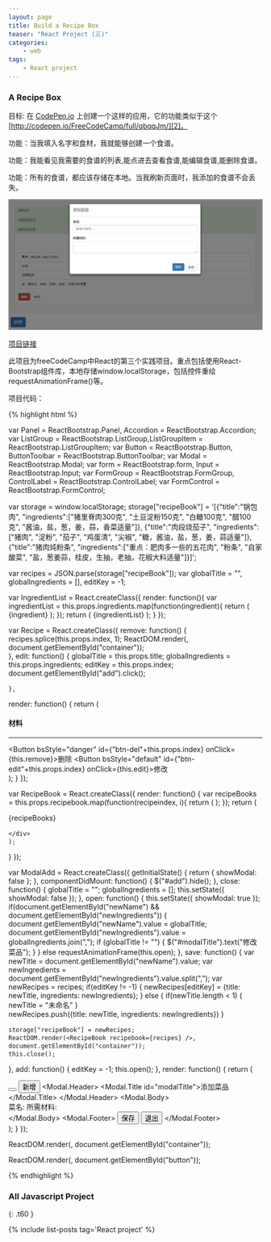```yaml
---
layout: page
title: Build a Recipe Box
teaser: "React Project (三)"
categories:
    - web
tags:
    - React project
---
```


### A Recipe Box

目标: 在 [CodePen.io][1] 上创建一个这样的应用，它的功能类似于这个 [http://codepen.io/FreeCodeCamp/full/qbqqJm/][2]。

功能：当我填入名字和食材，我就能够创建一个食谱。

功能：我能看见我需要的食谱的列表,能点进去查看食谱,能编辑食谱,能删除食谱。

功能：所有的食谱，都应该存储在本地。当我刷新页面时，我添加的食谱不会丢失。


![camper](/images/recipe.png)

[项目链接][3]

此项目为freeCodeCamp中React的第三个实践项目。重点包括使用React-Bootstrap组件库，本地存储window.localStorage，包括控件重绘requestAnimationFrame()等。

项目代码： 

{% highlight html %}
<!DOCTYPE html>
<!DOCTYPE html>
var Panel = ReactBootstrap.Panel, Accordion = ReactBootstrap.Accordion;
var ListGroup = ReactBootstrap.ListGroup,ListGroupItem = ReactBootstrap.ListGroupItem;
var Button = ReactBootstrap.Button, ButtonToolbar = ReactBootstrap.ButtonToolbar;
var Modal = ReactBootstrap.Modal;
var form = ReactBootstrap.form, Input = ReactBootstrap.Input;
var FormGroup = ReactBootstrap.FormGroup, ControlLabel = ReactBootstrap.ControlLabel;
var FormControl = ReactBootstrap.FormControl;

var storage = window.localStorage;
storage["recipeBook"] = '[{"title":"锅包肉", "ingredients":["猪里脊肉300克", "土豆淀粉150克", "白糖100克", "醋100克", "酱油，盐，葱，姜，蒜，香菜适量"]}, {"title":"肉段烧茄子", "ingredients":["猪肉",  "淀粉", "茄子", "鸡蛋清", "尖椒", "糖，酱油，盐，葱，姜，蒜适量"]}, {"title":"猪肉炖粉条", "ingredients":["重点：肥肉多一些的五花肉", "粉条", "自家酸菜", "盐，葱姜蒜，桂皮，生抽，老抽，花椒大料适量"]}]';

var recipes = JSON.parse(storage["recipeBook"]);
var globalTitle = "", globalIngredients = [], editKey = -1;

var IngredientList = React.createClass({
  render: function(){
    var ingredientList = this.props.ingredients.map(function(ingredient){
      return (
        <ListGroupItem>
                {ingredient}
            </ListGroupItem>
          );
    });
    return (
      <ListGroup>
        {ingredientList}
      </ListGroup>
    );
  }
});


var Recipe = React.createClass({
  remove: function() {
    recipes.splice(this.props.index, 1);
    ReactDOM.render(<RecipeBook recipebook={recipes} />, document.getElementById("container"));   
  },
  edit: function() {
      globalTitle = this.props.title;
      globalIngredients = this.props.ingredients;
      editKey = this.props.index;
      document.getElementById("add").click();

    },
  render: function() {
    return (
      <div>
        <h4 className="text-center">材料</h4> <hr />
        <IngredientList ingredients = {this.props.ingredients} />
        <ButtonToolbar>
                <Button bsStyle="danger" id={"btn-del"+this.props.index} onClick={this.remove}>删除</Button>
                <Button bsStyle="default" id={"btn-edit"+this.props.index} onClick={this.edit}>修改</Button>
            </ButtonToolbar>
          </div>
    );
  }
});

var RecipeBook = React.createClass({
  render: function() {
    var recipeBooks = this.props.recipebook.map(function(recipeindex, i){
      return (
        <Panel header={recipeindex.title} eventKey={i} bsStyle="success">
              <Recipe title={recipeindex.title} ingredients={recipeindex.ingredients} index={i}/>
          </Panel>
      );
    });
    return (
    <div>
      <Accordion>
        {recipeBooks}
      </Accordion>

    </div>
    );
  }
});

var ModalAdd = React.createClass({
  getInitialState() {
      return { 
        showModal: false
       };
    },
    componentDidMount: function() {
    $("#add").hide();
    },
  close: function() {
    globalTitle = "";
      globalIngredients = [];
    this.setState({ showModal: false });
  },
  open: function() {
    this.setState({ showModal: true });
    if(document.getElementById("newName") && document.getElementById("newIngredients")) {
      document.getElementById("newName").value = globalTitle;
          document.getElementById("newIngredients").value = globalIngredients.join(",");
          if (globalTitle != "") {
            $("#modalTitle").text("修改菜品");
          }
    }
    else requestAnimationFrame(this.open);
  },
  save: function() {
    var newTitle = document.getElementById("newName").value;
    var newIngredients = document.getElementById("newIngredients").value.split(",");
    var newRecipes = recipes;
    if(editKey != -1) {
      newRecipes[editKey] = {title: newTitle, ingredients: newIngredients};
    } else {
      if(newTitle.length < 1) {
        newTitle = "未命名"
      }   
      newRecipes.push({title: newTitle, ingredients: newIngredients})
    }

    storage["recipeBook"] = newRecipes;
    ReactDOM.render(<RecipeBook recipebook={recipes} />, document.getElementById("container"));
    this.close();

  },
  add: function() {
    editKey = -1;
    this.open();
  },
  render: function() {
    return (
    <div>
      <Button onClick={this.open} id="add"></Button>
      <Button bsStyle="primary" bsSize="large" onClick={this.add} id="show">新增</Button>
          <Modal show={this.state.showModal} onHide={this.close}>
            <Modal.Header>
              <Modal.Title id="modalTitle">添加菜品</Modal.Title>
              </Modal.Header>
              <Modal.Body>
                <form>
                  <FormGroup>
                      <ControlLabel>菜名:</ControlLabel>
                      <FormControl componentClass="input" type="text" id="newName" placeholder="瞎填点啥呗。。"/>
                  </FormGroup>
                  <FormGroup>
                      <ControlLabel>所需材料:</ControlLabel>
                      <FormControl componentClass="textarea" id="newIngredients"></FormControl>
                  </FormGroup>
                </form>
              </Modal.Body> 
              <Modal.Footer>
                <Button bsStyle="primary" id="addButton" onClick={this.save}>保存</Button>
                <Button bsStyle="default" onClick={this.close}>退出</Button>
              </Modal.Footer>
          </Modal>
        </div>
    );
  }
});

ReactDOM.render(<RecipeBook recipebook={recipes} />, document.getElementById("container"));

ReactDOM.render(<ModalAdd />, document.getElementById("button"));


{% endhighlight %}

### All Javascript Project
{: .t60 }

{% include list-posts tag='React project' %}

[1]: http://codepen.io/FreeCodeCamp/full/qbqqJm/
[2]: http://codepen.io/FreeCodeCamp/full/LGbbqj
[3]: https://github.com/Farewing/Recipe-Box
